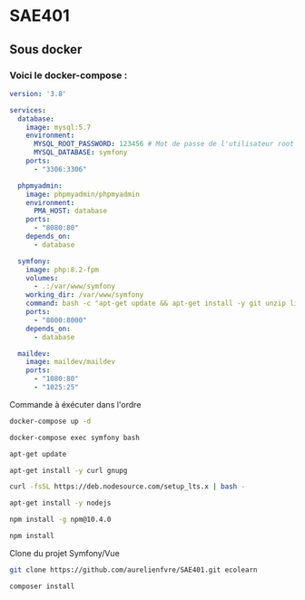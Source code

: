 # SAE401
## Sous docker
### Voici le docker-compose :
```yaml
version: '3.8'

services:
  database:
    image: mysql:5.7
    environment:
      MYSQL_ROOT_PASSWORD: 123456 # Mot de passe de l'utilisateur root
      MYSQL_DATABASE: symfony
    ports:
      - "3306:3306"

  phpmyadmin:
    image: phpmyadmin/phpmyadmin
    environment:
      PMA_HOST: database
    ports:
      - "8080:80"
    depends_on:
      - database

  symfony:
    image: php:8.2-fpm
    volumes:
      - .:/var/www/symfony
    working_dir: /var/www/symfony
    command: bash -c "apt-get update && apt-get install -y git unzip libpng-dev libonig-dev libxml2-dev curl gnupg && docker-php-ext-install pdo pdo_mysql && curl -sS https://getcomposer.org/installer | php -- --install-dir=/usr/local/bin --filename=composer && curl -sS https://deb.nodesource.com/setup_14.x | bash - && apt-get install -y nodejs && tail -f /dev/null"
    ports:
      - "8000:8000"
    depends_on:
      - database

  maildev:
    image: maildev/maildev
    ports:
      - "1080:80"
      - "1025:25"

```
Commande à éxécuter dans l'ordre

```bash
docker-compose up -d
```
```bash
docker-compose exec symfony bash
```
```bash
apt-get update
```
```bash
apt-get install -y curl gnupg
```
```bash
curl -fsSL https://deb.nodesource.com/setup_lts.x | bash -
```
```bash
apt-get install -y nodejs
```
```bash
npm install -g npm@10.4.0
```
```bash
npm install
```
Clone du projet Symfony/Vue
```bash
git clone https://github.com/aurelienfvre/SAE401.git ecolearn
```
```bash
composer install
```
